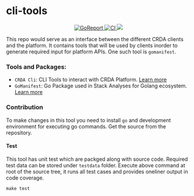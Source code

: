 # cli-tools

<p align="center">
    <a alt="GoReport" href="https://goreportcard.com/report/github.com/fabric8-analytics/cli-tools">
        <img alt="GoReport" src="https://goreportcard.com/badge/github.com/fabric8-analytics/cli-tools">
    </a>
    <a href="https://github.com/fabric8-analytics/cli-tools/actions?query=workflow%3ACI">
        <img alt="CI" src="https://github.com/fabric8-analytics/cli-tools/workflows/CI/badge.svg">
    </a>
      <a href="https://codecov.io/gh/fabric8-analytics/cli-tools">
        <img src="https://codecov.io/gh/fabric8-analytics/cli-tools/branch/main/graph/badge.svg?token=AN4JV0BPW1"/>
      </a>
</p>

This repo would serve as an interface between the different CRDA clients and the platform. It contains tools that will be used by clients inorder to generate required input for platform APIs. One such tool is `gomanifest`.
### Tools and Packages:

  * `CRDA Cli`:  CLI Tools to interact with CRDA Platform. [Learn more](docs/cli_README.md)
  * `GoManifest`: Go Package used in Stack Analyses for Golang ecosystem. [Learn more](docs/gomanifest.md)

### Contribution
To make changes in this tool you need to install `go` and development environment for executing go commands. Get the source from the repository.

#### Test
This tool has unit test which are packged along with source code. Required test data can be stored under `testdata` folder. 
Execute above command at root of the source tree, it runs all test cases and provides oneliner output in code coverage.

`make test`
